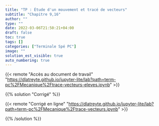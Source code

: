 ```yaml
---
title: "TP : Étude d'un mouvement et tracé de vecteurs"
subtitle: "Chapitre 9,16"
author: ""
type: ""
date: 2022-03-06T21:50:21+04:00
draft: false
toc: true
tags: []
categories: ["Terminale Spé PC"]
image: ""
solution_est_visible: true
auto_numbering: true
---
```


{{< remote "Accès au document de travail" "https://dlatreyte.github.io/jupyter-lite/lab?path=term-pc%2FMecanique%2Ftrace-vecteurs-eleves.ipynb" >}}

{{% solution "Corrigé" %}}

{{< remote "Corrigé en ligne" "https://dlatreyte.github.io/jupyter-lite/lab?path=term-pc%2FMecanique%2Ftrace-vecteurs.ipynb" >}}

{{% /solution %}}
